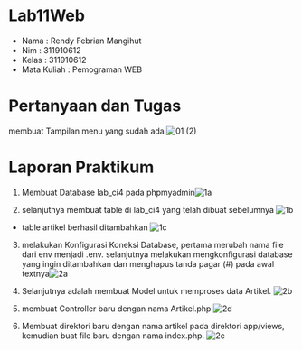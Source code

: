 # Lab11Web
- Nama : Rendy Febrian Mangihut
- Nim : 311910612
- Kelas : 311910612
- Mata Kuliah : Pemograman WEB

# Pertanyaan dan Tugas
membuat Tampilan menu yang sudah ada ![01 (2)](https://user-images.githubusercontent.com/59887134/122944982-71a91080-d3a2-11eb-8261-09354f99cbb7.png)

# Laporan Praktikum
1. Membuat Database lab_ci4 pada phpmyadmin![1a](https://user-images.githubusercontent.com/59887134/122945484-cfd5f380-d3a2-11eb-89ff-187c5aa19376.png)

2. selanjutnya membuat table di lab_ci4 yang telah dibuat sebelumnya ![1b](https://user-images.githubusercontent.com/59887134/122945776-014ebf00-d3a3-11eb-887c-4c4d9c448276.png)

- table artikel berhasil ditambahkan ![1c](https://user-images.githubusercontent.com/59887134/122945842-10357180-d3a3-11eb-9b72-79bff8b53bf0.png)

3. melakukan Konfigurasi Koneksi Database, pertama merubah nama file dari env menjadi .env. selanjutnya melakukan mengkonfigurasi database yang ingin ditambahkan dan menghapus tanda pagar (#) pada awal textnya![2a](https://user-images.githubusercontent.com/59887134/122946463-92259a80-d3a3-11eb-80cf-ef85e94b7023.png)

4. Selanjutnya adalah membuat Model untuk memproses data Artikel. ![2b](https://user-images.githubusercontent.com/59887134/122946615-b5e8e080-d3a3-11eb-8fbd-4b468dd5dcec.png)

5. membuat Controller baru dengan nama Artikel.php ![2d](https://user-images.githubusercontent.com/59887134/122947838-a7e78f80-d3a4-11eb-90ec-a79f7672a565.png)

6. Membuat direktori baru dengan nama artikel pada direktori app/views, kemudian buat file baru dengan nama index.php. ![2c](https://user-images.githubusercontent.com/59887134/122948069-d49ba700-d3a4-11eb-8a6c-ea30b6824e53.png)



